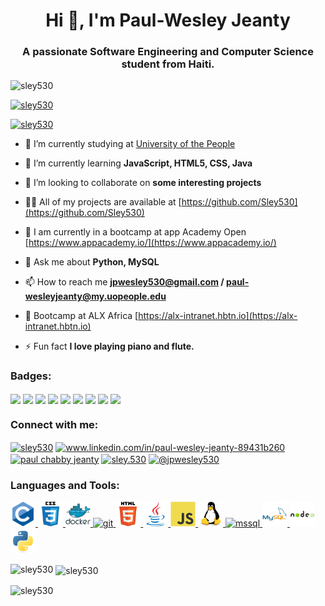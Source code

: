 <h1 align="center">Hi 👋, I'm Paul-Wesley Jeanty</h1>
<h3 align="center">A passionate Software Engineering and Computer Science student from Haiti.</h3>

<p align="left"> <img src="https://komarev.com/ghpvc/?username=sley530&label=Profile%20views&color=0e75b6&style=flat" alt="sley530" /> </p>

<p align="left"> <a href="https://github.com/ryo-ma/github-profile-trophy"><img src="https://github-profile-trophy.vercel.app/?username=sley530" alt="sley530" /></a> </p>

<p align="left"> <a href="https://twitter.com/sley530" target="blank"><img src="https://img.shields.io/twitter/follow/sley530?logo=twitter&style=for-the-badge" alt="sley530" /></a> </p>

- 🔭 I’m currently studying at [University of the People](https://uopeople.edu/)

- 🌱 I’m currently learning **JavaScript, HTML5, CSS, Java**

- 👯 I’m looking to collaborate on **some interesting projects**

- 👨‍💻 All of my projects are available at [https://github.com/Sley530](https://github.com/Sley530)

- 📝 I am currently in a bootcamp at app Academy Open [https://www.appacademy.io/](https://www.appacademy.io/)

- 💬 Ask me about **Python, MySQL**

- 📫 How to reach me **jpwesley530@gmail.com / paul-wesleyjeanty@my.uopeople.edu**

- 📄 Bootcamp at ALX Africa [https://alx-intranet.hbtn.io](https://alx-intranet.hbtn.io)

- ⚡ Fun fact **I love playing piano and flute.**


<h3 align="left">Badges:</h3>
<p align="left">
<img align="center" src = "https://img.shields.io/badge/smart-FABC0C.svg?style=for-the-badge&logo=smart&logoColor=black">
<img align="center" src = "https://img.shields.io/badge/Ubuntu-E95420.svg?style=for-the-badge&logo=Ubuntu&logoColor=white">
<img align="center" src = "https://img.shields.io/badge/Python-3776AB.svg?style=for-the-badge&logo=Python&logoColor=white">
<img align="center" src = "https://img.shields.io/badge/Linux-FCC624.svg?style=for-the-badge&logo=Linux&logoColor=black">
<img align="center" src = "https://img.shields.io/badge/JavaScript-F7DF1E.svg?style=for-the-badge&logo=JavaScript&logoColor=black">
<img align="center" src = "https://img.shields.io/badge/MySQL-4479A1.svg?style=for-the-badge&logo=MySQL&logoColor=white">
<img align="center" src = "https://img.shields.io/badge/GitHub-181717.svg?style=for-the-badge&logo=GitHub&logoColor=white">
<img align="center" src = "https://img.shields.io/badge/Genius-FFFF64.svg?style=for-the-badge&logo=Genius&logoColor=black">
<img align="center" src = "https://img.shields.io/badge/Git-F05032.svg?style=for-the-badge&logo=Git&logoColor=white">  
</p>





<h3 align="left">Connect with me:</h3>
<p align="left">
<a href="https://twitter.com/sley530" target="blank"><img align="center" src="https://raw.githubusercontent.com/rahuldkjain/github-profile-readme-generator/master/src/images/icons/Social/twitter.svg" alt="sley530" height="30" width="40" /></a>
<a href="https://linkedin.com/in/www.linkedin.com/in/paul-wesley-jeanty-89431b260" target="blank"><img align="center" src="https://raw.githubusercontent.com/rahuldkjain/github-profile-readme-generator/master/src/images/icons/Social/linked-in-alt.svg" alt="www.linkedin.com/in/paul-wesley-jeanty-89431b260" height="30" width="40" /></a>
<a href="https://fb.com/paul chabby jeanty" target="blank"><img align="center" src="https://raw.githubusercontent.com/rahuldkjain/github-profile-readme-generator/master/src/images/icons/Social/facebook.svg" alt="paul chabby jeanty" height="30" width="40" /></a>
<a href="https://instagram.com/sley.530" target="blank"><img align="center" src="https://raw.githubusercontent.com/rahuldkjain/github-profile-readme-generator/master/src/images/icons/Social/instagram.svg" alt="sley.530" height="30" width="40" /></a>
<a href="https://www.hackerrank.com/@jpwesley530" target="blank"><img align="center" src="https://raw.githubusercontent.com/rahuldkjain/github-profile-readme-generator/master/src/images/icons/Social/hackerrank.svg" alt="@jpwesley530" height="30" width="40" /></a>
</p>

<h3 align="left">Languages and Tools:</h3>
<p align="left"> <a href="https://www.cprogramming.com/" target="_blank" rel="noreferrer"> <img src="https://raw.githubusercontent.com/devicons/devicon/master/icons/c/c-original.svg" alt="c" width="40" height="40"/> </a> <a href="https://www.w3schools.com/css/" target="_blank" rel="noreferrer"> <img src="https://raw.githubusercontent.com/devicons/devicon/master/icons/css3/css3-original-wordmark.svg" alt="css3" width="40" height="40"/> </a> <a href="https://www.docker.com/" target="_blank" rel="noreferrer"> <img src="https://raw.githubusercontent.com/devicons/devicon/master/icons/docker/docker-original-wordmark.svg" alt="docker" width="40" height="40"/> </a> <a href="https://git-scm.com/" target="_blank" rel="noreferrer"> <img src="https://www.vectorlogo.zone/logos/git-scm/git-scm-icon.svg" alt="git" width="40" height="40"/> </a> <a href="https://www.w3.org/html/" target="_blank" rel="noreferrer"> <img src="https://raw.githubusercontent.com/devicons/devicon/master/icons/html5/html5-original-wordmark.svg" alt="html5" width="40" height="40"/> </a> <a href="https://www.java.com" target="_blank" rel="noreferrer"> <img src="https://raw.githubusercontent.com/devicons/devicon/master/icons/java/java-original.svg" alt="java" width="40" height="40"/> </a> <a href="https://developer.mozilla.org/en-US/docs/Web/JavaScript" target="_blank" rel="noreferrer"> <img src="https://raw.githubusercontent.com/devicons/devicon/master/icons/javascript/javascript-original.svg" alt="javascript" width="40" height="40"/> </a> <a href="https://www.linux.org/" target="_blank" rel="noreferrer"> <img src="https://raw.githubusercontent.com/devicons/devicon/master/icons/linux/linux-original.svg" alt="linux" width="40" height="40"/> </a> <a href="https://www.microsoft.com/en-us/sql-server" target="_blank" rel="noreferrer"> <img src="https://www.svgrepo.com/show/303229/microsoft-sql-server-logo.svg" alt="mssql" width="40" height="40"/> </a> <a href="https://www.mysql.com/" target="_blank" rel="noreferrer"> <img src="https://raw.githubusercontent.com/devicons/devicon/master/icons/mysql/mysql-original-wordmark.svg" alt="mysql" width="40" height="40"/> </a> <a href="https://nodejs.org" target="_blank" rel="noreferrer"> <img src="https://raw.githubusercontent.com/devicons/devicon/master/icons/nodejs/nodejs-original-wordmark.svg" alt="nodejs" width="40" height="40"/> </a> <a href="https://www.python.org" target="_blank" rel="noreferrer"> <img src="https://raw.githubusercontent.com/devicons/devicon/master/icons/python/python-original.svg" alt="python" width="40" height="40"/> </a> </p>

<p><img align="left" src="https://github-readme-stats.vercel.app/api/top-langs?username=sley530&show_icons=true&locale=en&layout=compact" alt="sley530" /></p>

<p>&nbsp;<img align="center" src="https://github-readme-stats.vercel.app/api?username=sley530&show_icons=true&locale=en" alt="sley530" /></p>

<p><img align="center" src="https://github-readme-streak-stats.herokuapp.com/?user=sley530&" alt="sley530" /></p>
